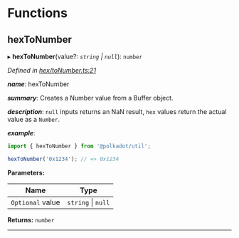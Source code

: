 

# Functions

<a id="hextonumber"></a>

##  hexToNumber

▸ **hexToNumber**(value?: *`string` \| `null`*): `number`

*Defined in [hex/toNumber.ts:21](https://github.com/polkadot-js/common/blob/701b225/packages/util/src/hex/toNumber.ts#L21)*

*__name__*: hexToNumber

*__summary__*: Creates a Number value from a Buffer object.

*__description__*: `null` inputs returns an NaN result, `hex` values return the actual value as a `Number`.

*__example__*:   

```javascript
import { hexToNumber } from '@polkadot/util';

hexToNumber('0x1234'); // => 0x1234
```

**Parameters:**

| Name | Type |
| ------ | ------ |
| `Optional` value | `string` \| `null` |

**Returns:** `number`

___


